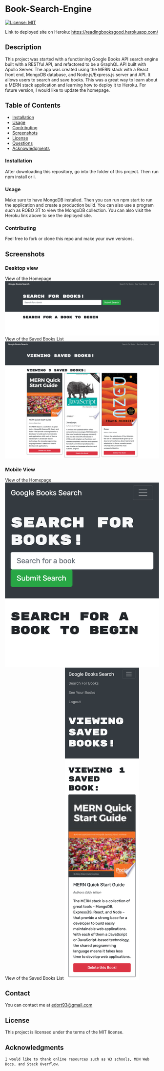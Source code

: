 # Book-Search-Engine

[![License: MIT](https://img.shields.io/badge/License-MIT-brightgreen.svg)](https://opensource.org/licenses/MIT)

Link to deployed site on Heroku: https://readingbooksgood.herokuapp.com/


## Description
 This project was started with a functioning Google Books API search engine built with a RESTful API, and refactored to be a GraphQL API built with Apollo Server. The app was created using the MERN stack with a React front end, MongoDB database, and Node.js/Express.js server and API. It allows users to search and save books. This was a great way to learn about a MERN stack application and learning how to deploy it to Heroku. For future version, I would like to update the homepage. 

## Table of Contents
- [Installation](#installation)
- [Usage](#usage)
- [Contributing](#contributing)
- [Screenshots](#screenshots)
- [License](#license)
- [Questions](#questions)
- [Acknowledgments](#acknowledgments)

### Installation
After downloading this repository, go into the folder of this project. Then run npm install or i. 

### Usage
Make sure to have MongoDB installed. Then you can run npm start to run the application and create a production build. You can also use a program such as ROBO 3T to view the MongoDB collection. You can also visit the Heroku link above to see the deployed site. 

### Contributing
Feel free to fork or clone this repo and make your own versions.


## Screenshots

### Desktop view
View of the Homepage
![plot](assets/images/homedesktop.png)
View of the Saved Books List
![plot](assets/images/savedesk.png)


### Mobile View
View of the Homepage
![plot](assets/images/homemobile.png)
View of the Saved Books List
![plot](assets/images/savedmobile.png)



## Contact 
You can contact me at edort93@gmail.com

## License
This project is licensed under the terms of the MIT license.

## Acknowledgments
~~~
I would like to thank online resources such as W3 schools, MDN Web Docs, and Stack Overflow.
~~~